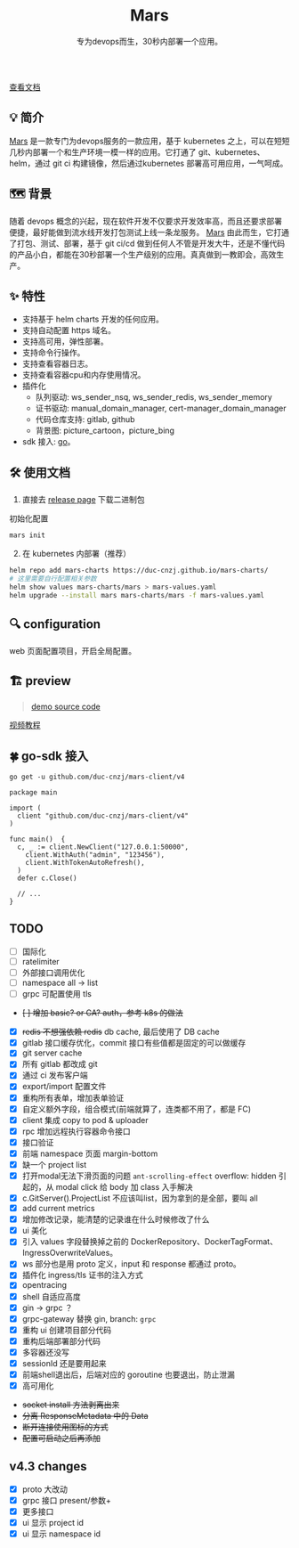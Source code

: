 <h1 align="center">Mars</h1>
<p align="center">专为devops而生，30秒内部署一个应用。</p>
<br><br>

[查看文档](https://youngduc.gitbook.io/mars/)

## 💡 简介

[Mars](https://github.com/duc-cnzj/mars) 是一款专门为devops服务的一款应用，基于 kubernetes 之上，可以在短短几秒内部署一个和生产环境一模一样的应用。它打通了 git、kubernetes、helm，通过 git ci 构建镜像，然后通过kubernetes 部署高可用应用，一气呵成。

## 🗺️ 背景

随着 devops 概念的兴起，现在软件开发不仅要求开发效率高，而且还要求部署便捷，最好能做到流水线开发打包测试上线一条龙服务。
[Mars](https://github.com/duc-cnzj/mars) 由此而生，它打通了打包、测试、部署，基于 git ci/cd 做到任何人不管是开发大牛，还是不懂代码的产品小白，都能在30秒部署一个生产级别的应用。真真做到一教即会，高效生产。

## ✨  特性

* 支持基于 helm charts 开发的任何应用。
* 支持自动配置 https 域名。
* 支持高可用，弹性部署。
* 支持命令行操作。
* 支持查看容器日志。
* 支持查看容器cpu和内存使用情况。
* 插件化
  * 队列驱动: ws_sender_nsq, ws_sender_redis, ws_sender_memory
  * 证书驱动: manual_domain_manager, cert-manager_domain_manager
  * 代码仓库支持: gitlab, github
  * 背景图: picture_cartoon，picture_bing
* sdk 接入: [go](https://github.com/duc-cnzj/mars-client)。

## 🛠️ 使用文档

1. 直接去 [release page](https://github.com/duc-cnzj/mars/releases) 下载二进制包

初始化配置
```bash
mars init
```

2. 在 kubernetes 内部署（推荐）

```bash
helm repo add mars-charts https://duc-cnzj.github.io/mars-charts/
# 这里需要自行配置相关参数
helm show values mars-charts/mars > mars-values.yaml
helm upgrade --install mars mars-charts/mars -f mars-values.yaml
```

## 🔍 configuration

web 页面配置项目，开启全局配置。

## 🏗 preview

> [demo source code](https://gitlab.com/duc-cnzj/mars-demo)

[视频教程](https://www.bilibili.com/video/BV19b4y1r7iY/)

## 🍀 go-sdk 接入

```
go get -u github.com/duc-cnzj/mars-client/v4
```

```golang
package main

import (
  client "github.com/duc-cnzj/mars-client/v4"
)

func main()  {
  c, _ := client.NewClient("127.0.0.1:50000",
    client.WithAuth("admin", "123456"),
    client.WithTokenAutoRefresh(),
  )
  defer c.Close()

  // ...
}
```

## TODO

- [ ] 国际化
- [ ] ratelimiter
- [ ] 外部接口调用优化
- [ ] namespace all -> list
- [ ] grpc 可配置使用 tls
- ~~[ ] 增加 basic? or CA? auth，参考 k8s 的做法~~
- [x] ~~redis 不想强依赖 redis~~ db cache, 最后使用了 DB cache
- [x] gitlab 接口缓存优化，commit 接口有些值都是固定的可以做缓存
- [x] git server cache
- [x] 所有 gitlab 都改成 git
- [x] 通过 ci 发布客户端
- [x] export/import 配置文件
- [x] 重构所有表单，增加表单验证
- [x] 自定义额外字段，组合模式(前端就算了，连类都不用了，都是 FC)
- [x] client 集成 copy to pod & uploader
- [x] rpc 增加远程执行容器命令接口
- [x] 接口验证
- [x] 前端 namespace 页面 margin-bottom
- [x] 缺一个 project list
- [x] 打开modal无法下滑页面的问题 `ant-scrolling-effect` overflow: hidden 引起的，从 modal click 给 body 加 class 入手解决
- [x] c.GitServer().ProjectList 不应该叫list，因为拿到的是全部，要叫 all
- [x] add current metrics
- [x] 增加修改记录，能清楚的记录谁在什么时候修改了什么
- [x] ui 美化
- [x] 引入 values 字段替换掉之前的 DockerRepository、DockerTagFormat、IngressOverwriteValues。
- [x] ws 部分也是用 proto 定义，input 和 response 都通过 proto。
- [x] 插件化 ingress/tls 证书的注入方式
- [x] opentracing
- [x] shell 自适应高度
- [x] gin -> grpc ？
- [x] grpc-gateway 替换 gin, branch: `grpc`
- [x] 重构 ui 创建项目部分代码
- [x] 重构后端部署部分代码
- [x] 多容器还没写
- [x] sessionId 还是要用起来
- [x] 前端shell退出后，后端对应的 goroutine 也要退出，防止泄漏
- [x] 高可用化
- ~~socket install 方法剥离出来~~
- ~~分离 ResponseMetadata 中的 Data~~
- ~~断开连接使用图标的方式~~
- ~~配置可启动之后再添加~~

## v4.3 changes

- [x] proto 大改动
- [x] grpc 接口 present/参数+
- [x] 更多接口
- [x] ui 显示 project id
- [x] ui 显示 namespace id